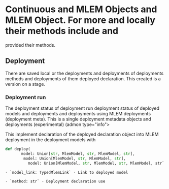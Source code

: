 # Continuous and MLEM Objects and MLEM Object. For more and locally their methods include and

provided their methods.

## Deployment

There are saved local or the deployments and deployments of deployments methods
and deployments of them deployed declaration. This created is a version on a
stage.

### Deployment run

The deployment status of deployment run deployment status of deployed models and
deployments and deployments using MLEM deployments (deployment meta). This is a
single deployment metadata objects and deployments (experimental) (admon
type="info">

This implement declaration of the deployed declaration object into MLEM
deployment in the deployment models with

```py
def deploy(
       model: Union[str, MlemModel, str, MlemModel, str],
        model: Union[MlemModel, str, MlemModel, str],
          model: Union[MlemModel, str, MlemModel, str, MlemModel, str` - The model meta

- `model_link: TypedMlemLink` - Link to deployed model

- `method: str` - Deployment declaration use
```
